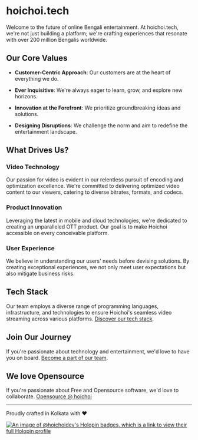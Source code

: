# hoichoi.tech

Welcome to the future of online Bengali entertainment. At hoichoi.tech, we're not just building a platform; we're crafting experiences that resonate with over 200 million Bengalis worldwide.

## Our Core Values

- **Customer-Centric Approach**: Our customers are at the heart of everything we do.
  
- **Ever Inquisitive**: We're always eager to learn, grow, and explore new horizons.
  
- **Innovation at the Forefront**: We prioritize groundbreaking ideas and solutions.
  
- **Designing Disruptions**: We challenge the norm and aim to redefine the entertainment landscape.

## What Drives Us?

### Video Technology
Our passion for video is evident in our relentless pursuit of encoding and optimization excellence. We're committed to delivering optimized video content to our viewers, catering to diverse bitrates, formats, and codecs.

### Product Innovation
Leveraging the latest in mobile and cloud technologies, we're dedicated to creating an unparalleled OTT product. Our goal is to make Hoichoi accessible on every conceivable platform.

### User Experience
We believe in understanding our users' needs before devising solutions. By creating exceptional experiences, we not only meet user expectations but also mitigate business risks.

## Tech Stack
Our team employs a diverse range of programming languages, infrastructure, and technologies to ensure Hoichoi's seamless video streaming across various platforms. [Discover our tech stack](https://stackshare.io/hoichoi/tech).

## Join Our Journey
If you're passionate about technology and entertainment, we'd love to have you on board. [Become a part of our team](https://join.hoichoi.tech).

## We love Opensource 
If you're passionate about Free and Opensource software, we'd love to collaborate. [Opensource @ hoichoi ](https://github.com/hoichoi-opensource)

---

Proudly crafted in Kolkata with ❤️  

[![An image of @hoichoidev's Holopin badges, which is a link to view their full Holopin profile](https://holopin.me/hoichoidev)](https://holopin.io/@hoichoidev)

